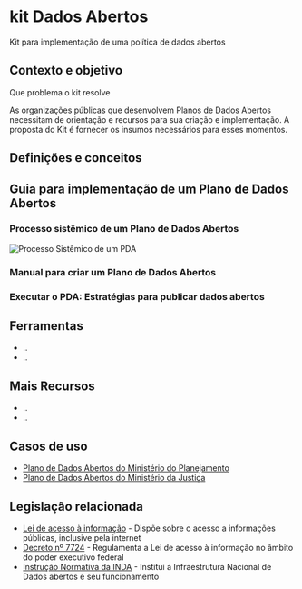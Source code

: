 kit Dados Abertos
====

Kit para implementação de uma política de dados abertos

## Contexto e objetivo

Que problema o kit resolve

As organizações públicas que desenvolvem Planos de Dados Abertos necessitam de orientação e recursos para sua criação e implementação. A proposta do Kit é fornecer os insumos necessários para esses momentos.

## Definições e conceitos

## Guia para implementação de um Plano de Dados Abertos



### Processo sistêmico de um Plano de Dados Abertos

![Processo Sistêmico de um PDA](https://raw.githubusercontent.com/dadosgovbr/kit/master/public/img/Processo%20Sist%C3%AAmico%20de%20um%20PDA.png)

### Manual para criar um Plano de Dados Abertos

### Executar o PDA: Estratégias para publicar dados abertos


## Ferramentas

* ..
* ..

## Mais Recursos

* ..
* ..

## Casos de uso

* [Plano de Dados Abertos do Ministério do Planejamento](http://www.planejamento.gov.br/aberto/pda/)
* [Plano de Dados Abertos do Ministério da Justiça](http://participa.br/dadosabertos/galeria-encontro-nacional-de-dados-abertos/pdae-mj.pdf)

## Legislação relacionada

* [Lei de acesso à informação](http://www.lexml.gov.br/urn/urn:lex:br:federal:lei:2011-11-18;12527) - Dispõe sobre o acesso a informações públicas, inclusive pela internet
* [Decreto nº 7724](http://www.lexml.gov.br/urn/urn:lex:br:federal:decreto:2012-05-16;7724) - Regulamenta a Lei de acesso à informação no âmbito do poder executivo federal
* [Instrução Normativa da INDA](http://dados.gov.br/instrucao-normativa-da-inda/) - Institui a Infraestrutura Nacional de Dados abertos e seu funcionamento
